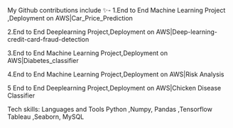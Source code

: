 My Github contributions include ✨- 
   1.End to End Machine Learning Project ,Deployment on AWS|Car_Price_Prediction
   
   2.End to End Deeplearning Project,Deployment on AWS|Deep-learning-credit-card-fraud-detection
   
   3.End to End Machine Learning Project,Deployment on AWS|Diabetes_classifier 
   
   4.End to End Machine Learning Project,Deployment on AWS|Risk Analysis 
   
   5 End to End Deeplearning Project,Deployment on AWS|Chicken Disease Classifier


   Tech skills: Languages and Tools
      Python ,Numpy, Pandas ,Tensorflow Tableau ,Seaborn, MySQL
    
    
    
